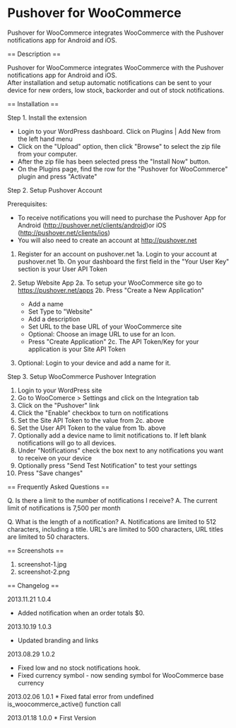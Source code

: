 Pushover for WooCommerce
========================


Pushover for WooCommerce integrates WooCommerce with the Pushover notifications app for Android and iOS.  

== Description ==

Pushover for WooCommerce integrates WooCommerce with the Pushover notifications app for Android and iOS.  
After installation and setup automatic notifications can be sent to your device for new orders, low stock, backorder and out of stock notifications.

== Installation ==

Step 1. Install the extension

 * Login to your WordPress dashboard. Click on Plugins | Add New from the left hand menu
 * Click on the "Upload" option, then click "Browse" to select the zip file from your computer.
 * After the zip file has been selected press the "Install Now" button.
 * On the Plugins page, find the row for the "Pushover for WooCommerce" plugin and press "Activate"

Step 2. Setup Pushover Account

Prerequisites:
 * To receive notifications you will need to purchase the Pushover App for Android (http://pushover.net/clients/android)or iOS (http://pushover.net/clients/ios)
 * You will also need to create an account at http://pushover.net
 
1. Register for an account on pushover.net
 1a.  Login to your account at pushover.net
 1b.  On your dashboard the first field in the "Your User Key" section is your User API Token

2. Setup Website App
 2a.  To setup your WooCommerce site go to https://pushover.net/apps
 2b.  Press "Create a New Application"
 	- Add a name
 	- Set Type to "Website"
 	- Add a description
 	- Set URL to the base URL of your WooCommerce site
 	- Optional: Choose an image URL to use for an Icon.
 	- Press "Create Application"
 2c.  The API Token/Key for your application is your Site API Token  

3. Optional:  Login to your device and add a name for it.

Step 3. Setup WooCommerce Pushover Integration

 1.  Login to your WordPress site
 2.  Go to WooComerce > Settings and click on the Integration tab
 3.  Click on the "Pushover" link
 4.  Click the "Enable" checkbox to turn on notifications
 5.  Set the Site API Token to the value from 2c. above
 6.  Set the User API Token to the value from 1b. above
 7.  Optionally add a device name to limit notifications to.  If left blank notifications will go to all devices.
 8.  Under "Notifications" check the box next to any notifications you want to receive on your device
 9.  Optionally press "Send Test Notification" to test your settings
 10. Press "Save changes"

== Frequently Asked Questions ==


Q.  Is there a limit to the number of notifications I receive? 
A.  The current limit of notifications is 7,500 per month

Q.  What is the length of a notification?
A.  Notifications are limited to 512 characters, including a title.  URL's are limited to 500 characters, URL titles are limited to 50 characters.

== Screenshots ==

1. screenshot-1.jpg
2. screenshot-2.png

== Changelog ==

2013.11.21   1.0.4
   * Added notification when an order totals $0.

2013.10.19   1.0.3
   * Updated branding and links

2013.08.29   1.0.2
   * Fixed low and no stock notifications hook.
   * Fixed currency symbol - now sending symbol for WooCommerce base currency

2013.02.06   1.0.1
    * Fixed fatal error from undefined is_woocommerce_active() function call

2013.01.18   1.0.0
    * First Version
